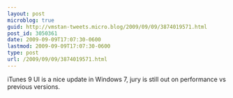 ```yaml
---
layout: post
microblog: true
guid: http://vmstan-tweets.micro.blog/2009/09/09/3874019571.html
post_id: 3050361
date: 2009-09-09T17:07:30-0600
lastmod: 2009-09-09T17:07:30-0600
type: post
url: /2009/09/09/3874019571.html
---
```

iTunes 9 UI is a nice update in Windows 7, jury is still out on performance vs previous versions.
